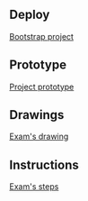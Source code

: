 ## Deploy
[Bootstrap project](https://rafael2026.github.io/frontend/Bootstrap)

## Prototype
[Project prototype](https://drive.google.com/drive/folders/1WJmsXvX6ccGwAjZXR6ZKPcjgcb9BMbXE/view)

## Drawings
[Exam's drawing](https://drive.google.com/drive/folders/1sJ8S2JwUFk2hb6EB829pnvDZcsbarC-L?usp=sharing)

## Instructions
[Exam's steps](https://drive.google.com/file/d/1_ID80KyFGARvt-I9irRz7NSbIHSQP_TC/view)
